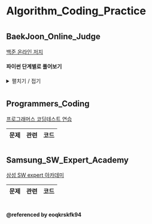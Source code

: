 # Algorithm_Coding_Practice
#
## BaekJoon_Online_Judge
[백준 온라인 저지](https://www.acmicpc.net/)

#### 파이썬 단계별로 풀어보기
<details>
    <summary>펼치기 / 접기</summary>
    
   | 문제 | 관련 | 코드 |  
    | ------------- | ------------- |:-------------:|
    | [2557](https://www.acmicpc.net/problem/2557) | 입출력과 사칙연산 | [py](BaekJoon_Online_Judge/2557.py)| 
    | [10718](https://www.acmicpc.net/problem/10718) | 입출력과 사칙연산 | [py](BaekJoon_Online_Judge/10718.py)| 
    | [10171](https://www.acmicpc.net/problem/10171) | 입출력과 사칙연산 | [py](BaekJoon_Online_Judge/10171.py)| 
    | [10172](https://www.acmicpc.net/problem/10172) | 입출력과 사칙연산 | [py](BaekJoon_Online_Judge/10172.py)|
    | [1000](https://www.acmicpc.net/problem/1000) | 입출력과 사칙연산 | [py](BaekJoon_Online_Judge/1000.py)|
    | [10869](https://www.acmicpc.net/problem/10869) | 입출력과 사칙연산 | [py](BaekJoon_Online_Judge/10869.py)|
    | [2588](https://www.acmicpc.net/problem/2588) | 입출력과 사칙연산 | [py](BaekJoon_Online_Judge/2588.py)|
    | [2753](https://www.acmicpc.net/problem/2753) | if문 | [py](BaekJoon_Online_Judge/2753.py)|
    | [2884](https://www.acmicpc.net/problem/2884) | if문 | [py](BaekJoon_Online_Judge/2884.py)|
    | [8393](https://www.acmicpc.net/problem/8393) | for문 | [py](BaekJoon_Online_Judge/8393.py)|
    | [15552](https://www.acmicpc.net/problem/15552) | for문 | [py](BaekJoon_Online_Judge/15552.py)|
    | [11021](https://www.acmicpc.net/problem/11021) | for문 | [py](BaekJoon_Online_Judge/11021.py)|
    | [2438](https://www.acmicpc.net/problem/2438) | for문 | [py](BaekJoon_Online_Judge/2438.py)|
    | [2439](https://www.acmicpc.net/problem/2439) | for문 | [py](BaekJoon_Online_Judge/2439.py)|
    | [10871](https://www.acmicpc.net/problem/10871) | for문 | [py](BaekJoon_Online_Judge/10871.py)|
    | [10951](https://www.acmicpc.net/problem/10951) | while문 | [py](BaekJoon_Online_Judge/10951.py)|
    | [1110](https://www.acmicpc.net/problem/1110) | while문 | [py](BaekJoon_Online_Judge/1110.py)|
    | [10039](https://www.acmicpc.net/problem/10039) | 실습1 | [py](BaekJoon_Online_Judge/10039.py)|
    | [10817](https://www.acmicpc.net/problem/10817) | 실습1 | [py](BaekJoon_Online_Judge/10817.py)|
    | [2446](https://www.acmicpc.net/problem/2446) | 실습1 | [py](BaekJoon_Online_Judge/2446.py)|
    | [10996](https://www.acmicpc.net/problem/10996) | 실습1 | [py](BaekJoon_Online_Judge/10996.py)|
    | [2562](https://www.acmicpc.net/problem/2562) | 1차원 배열 | [py](BaekJoon_Online_Judge/2562.py)|
    | [2577](https://www.acmicpc.net/problem/2577) | 1차원 배열 | [py](BaekJoon_Online_Judge/2577.py)|
    | [3052](https://www.acmicpc.net/problem/3052) | 1차원 배열 | [py](BaekJoon_Online_Judge/3052.py)|
</details>


#
#
## Programmers_Coding
[프로그래머스 코딩테스트 연습](https://programmers.co.kr/learn/challenges)


| 문제 | 관련 | 코드 |  
| ------------- | ------------- |:-------------:|

#
#
## Samsung_SW_Expert_Academy
[삼성 SW expert 아카데미](https://swexpertacademy.com/main/main.do)

| 문제 | 관련 | 코드 |  
| ------------- | ------------- |:-------------:|

#
#
#### @referenced by eoqkrskfk94
